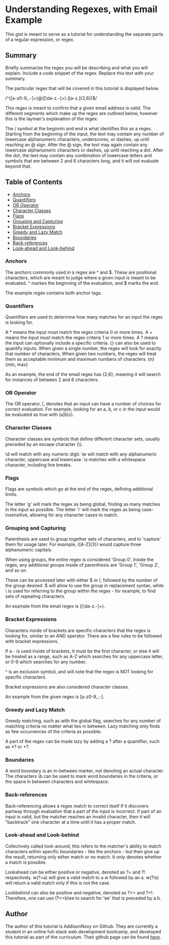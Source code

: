 # Understanding Regexes, with Email Example

This gist is meant to serve as a tutorial for understanding the separate parts of a regular expression, or regex.

## Summary

Briefly summarize the regex you will be describing and what you will explain. Include a code snippet of the regex. Replace this text with your summary.

The particular regex that will be covered in this tutorial is displayed below.

/^([a-z0-9\_\.\-]+)@([\da-z\.\-]+)\.([a-z\.]{2,6})$/

This regex is meant to confirm that a given email address is valid. The different segments which make up the regex are outlined below, however this is the layman's explanation of the regex:

The / symbol at the beginnin and end is what identifies this as a regex. Starting from the beginning of the input, the text may contain any number of lowercase alphanumeric characters, underscores, or dashes, up until reaching an @ sign. After the @ sign, the text may again contain any lowercase alphanumeric characters or dashes, up until reaching a dot. After the dot, the text may contain any combination of lowercase letters and symbols that are between 2 and 6 characters long, and it will not evaluate beyond that.

## Table of Contents

- [Anchors](#anchors)
- [Quantifiers](#quantifiers)
- [OR Operator](#or-operator)
- [Character Classes](#character-classes)
- [Flags](#flags)
- [Grouping and Capturing](#grouping-and-capturing)
- [Bracket Expressions](#bracket-expressions)
- [Greedy and Lazy Match](#greedy-and-lazy-match)
- [Boundaries](#boundaries)
- [Back-references](#back-references)
- [Look-ahead and Look-behind](#look-ahead-and-look-behind)

### Anchors

The anchors commonly used in a regex are ^ and \$. These are positional characters, which are meant to judge where a given input is meant to be evaluated. ^ markes the beginning of the evaluation, and \$ marks the end.

The example regex contains both anchor tags.

### Quantifiers

Quantifiers are used to determine how many matches for an input the regex is looking for.

A \* means the input must match the regex criteria 0 or more times.
A + means the input must match the regex criteria 1 or more times.
A ? means the input can optionally include a specific criteria.
{} can also be used to quantify inputs. When given a single number, the regex will look for exactly that number of characters, When given two numbers, the regex will treat them as acceptable minimum and maximum numbers of characters.
{n}
{min, max}

As an example, the end of the email regex has {2,6}, meaning it will search for instances of between 2 and 6 characters.

### OR Operator

The OR operator, |, denotes that an input can have a number of choices for correct evaluation. For example, looking for an a, b, or c in the input would be evaluated as true with (a|b|c).

### Character Classes

Character classes are symbols that define different character sets, usually preceded by an escape character (\\).

\d will match with any numeric digit.
\w will match with any alphanumeric character, uppercase and lowercase.
\s matches with a whitespace character, including line breaks.

### Flags

Flags are symbols which go at the end of the regex, defining additional limits.

The letter 'g' will mark the regex as being global, finding as many matches in the input as possible. The letter 'i' will mark the regex as being case-insensitive, allowing for any character cases to match.

### Grouping and Capturing

Parenthesis are used to group together sets of characters, and to 'capture' them for usage later. For example, ([A-Z]{3}) would capture three alphanumeric capitals.

When using groups, the entire regex is considered 'Group 0'. Inside the regex, any additional groups inside of parenthesis are 'Group 1', 'Group 2', and so on.

These can be accessed later with either $ or l, followed by the number of the group desired. $ will allow to use the group in replacement syntax, while \ is used for referring to the group within the regex - for example, to find sets of repeating characters.

An example from the email regex is ([\da-z\.\-]+).

### Bracket Expressions

Characters inside of brackets are specific characters that the regex is looking for, similar to an AND operator. There are a few rules to be followed with bracket expressions.

If a - is used inside of brackets, it must be the first character, or else it will be treated as a range, such as A-Z which searches for any uppercase letter, or 0-9 which searches for any number.

^ is an exclusion symbol, and will note that the regex is NOT looking for specific characters.

Bracket expressions are also considered character classes.

An example from the given regex is [a-z0-9\_\.\-].

### Greedy and Lazy Match

Greedy matching, such as with the global flag, searches for any number of matching criteria no matter what lies in between. Lazy matching only finds as few occurrences of the criteria as possible.

A part of the regex can be made lazy by adding a ? after a quantifier, such as \*? or +?.

### Boundaries

A word boundary is an in-between marker, not denoting an actual character. The characters \b can be used to mark word boundaries in the criteria, or the space in between characters and whitespace.

### Back-references

Back-referencing allows a regex match to correct itself if it discovers partway through evaluation that a part of the input is incorrect. If part of an input is valid, but the matcher reaches an invalid character, then it will "backtrack" one character at a time until it has a proper match.

### Look-ahead and Look-behind

Collectively called look-around, this refers to the matcher's ability to match characters within specific boundaries - like the anchors - but then give up the result, returning only either match or no match. It only denotes whether a match is possible.

Lookahead can be either positive or negative, denoted as ?= and ?! respectively. w(?=a) will give a valid match to a w followed by an a. w(?!a) will return a valid match only if this is not the case.

Lookbehind can also be positive and negative, denoted as ?<= and ?<!. Therefore, one can use (?<=b)ee to search for 'ee' that is preceded by a b.

## Author

The author of this tutorial is AddisonNoxy on Github. They are currently a student in an online full-stack web development bootcamp, and developed this tutorial as part of the curriculum. Their github page can be found [here](https://github.com/AddisonNoxy).
